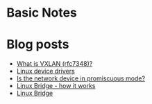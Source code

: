 # Basic Notes

# Blog posts

<!-- BLOG-POST-LIST:START -->
- [What is VXLAN (rfc7348)?](https://goyalankit.com/blog/what-is-vxlan)
- [Linux device drivers](https://goyalankit.com/blog/linux-device-drivers)
- [Is the network device in promiscuous mode?](https://goyalankit.com/blog/promiscuous-mode-detection)
- [Linux Bridge - how it works](https://goyalankit.com/blog/linux-bridge)
- [Linux Bridge](https://goyalankit.com/blog/linux-bridge-notes)
<!-- BLOG-POST-LIST:END -->

